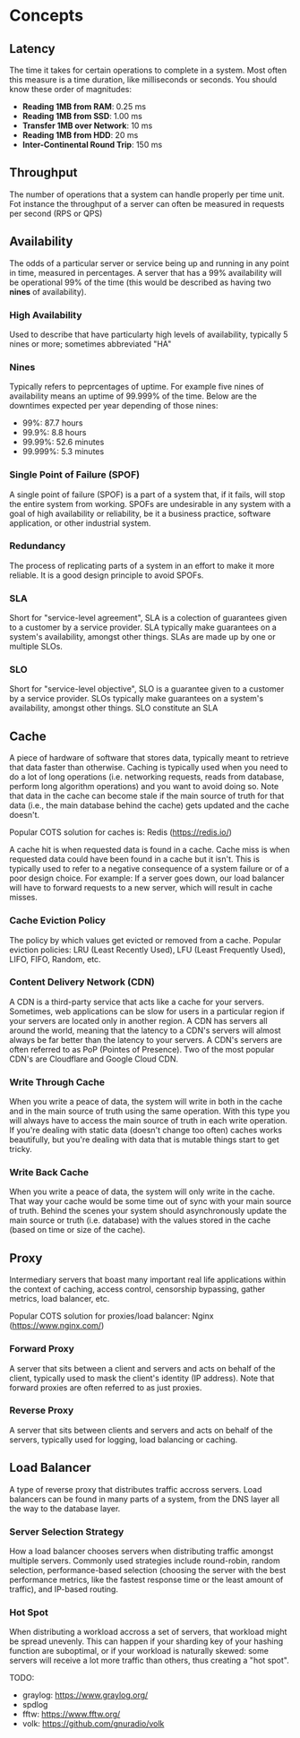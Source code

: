 # Concepts
## Latency
The time it takes for certain operations to complete in a system. Most often this measure is a time duration, like milliseconds or seconds. You should know these order of magnitudes:
- **Reading 1MB from RAM**: 0.25 ms
- **Reading 1MB from SSD**: 1.00 ms
- **Transfer 1MB over Network**: 10 ms
- **Reading 1MB from HDD**: 20 ms
- **Inter-Continental Round Trip**: 150 ms

## Throughput
The number of operations that a system can handle properly per time unit. Fot instance the throughput of a server can often be measured in requests per second (RPS or QPS)

## Availability
The odds of a particular server or service being up and running in any point in time, measured in percentages. A server that has a 99% availability will be operational 99% of the time (this would be described as having two **nines** of availability).

### High Availability
Used to describe that have particularty high levels of availability, typically 5 nines or more; sometimes abbreviated "HA"

### Nines
Typically refers to peprcentages of uptime. For example five nines of availability means an uptime of 99.999% of the time. Below are the downtimes expected per year depending of those nines:
- 99%: 87.7 hours
- 99.9%: 8.8 hours
- 99.99%: 52.6 minutes
- 99.999%: 5.3 minutes

### Single Point of Failure (SPOF)
A single point of failure (SPOF) is a part of a system that, if it fails, will stop the entire system from working. SPOFs are undesirable in any system with a goal of high availability or reliability, be it a business practice, software application, or other industrial system.

### Redundancy
The process of replicating parts of a system in an effort to make it more reliable. It is a good design principle to avoid SPOFs.

### SLA
Short for "service-level agreement", SLA is a colection of guarantees given to a customer by a service provider. SLA typically make guarantees on a system's availability, amongst other things. SLAs are made up by one or multiple SLOs.

### SLO
Short for "service-level objective", SLO is a guarantee given to a customer by a service provider. SLOs typically make guarantees on a system's availability, amongst other things. SLO constitute an SLA

## Cache
A piece of hardware of software that stores data, typically meant to retrieve that data faster than otherwise. Caching is typically used when you need to do a lot of long operations (i.e. networking requests, reads from database, perform long algorithm operations) and you want to avoid doing so. Note that data in the cache can become stale if the main source of truth for that data (i.e., the main database behind the cache) gets updated and the cache doesn't.

Popular COTS solution for caches is: Redis (https://redis.io/)

A cache hit is when requested data is found in a cache. Cache miss is when requested data could have been found in a cache but it isn't. This is typically used to refer to a negative consequence of a system failure or of a poor design choice. For example: If a server goes down, our load balancer will have to forward requests to a new server, which will result in cache misses.

### Cache Eviction Policy
The policy by which values get evicted or removed from a cache. Popular eviction policies: LRU (Least Recently Used), LFU (Least Frequently Used), LIFO, FIFO, Random, etc.

### Content Delivery Network (CDN)
A CDN is a third-party service that acts like a cache for your servers. Sometimes, web applications can be slow for users in a particular region if your servers are located only in another region. A CDN has servers all around the world, meaning that the latency to a CDN's servers will almost always be far better than the latency to your servers. A CDN's servers are often referred to as PoP (Pointes of Presence). Two of the most popular CDN's are Cloudflare and Google Cloud CDN.

### Write Through Cache
When you write a peace of data, the system will write in both in the cache and in the main source of truth using the same operation. With this type you will always have to access the main source of truth in each write operation. If you're dealing with static data (doesn't change too often) caches works beautifully, but you're dealing with data that is mutable things start to get tricky.

### Write Back Cache
When you write a peace of data, the system will only write in the cache. That way your cache would be some time out of sync with your main source of truth. Behind the scenes your system should asynchronously update the main source or truth (i.e. database) with the values stored in the cache (based on time or size of the cache).

## Proxy
Intermediary servers that boast many important real life applications within the context of caching, access control, censorship bypassing, gather metrics, load balancer, etc.

Popular COTS solution for proxies/load balancer: Nginx (https://www.nginx.com/)

### Forward Proxy
A server that sits between a client and servers and acts on behalf of the client, typically used to mask the client's identity (IP address). Note that forward proxies are often referred to as just proxies.

### Reverse Proxy
A server that sits between clients and servers and acts on behalf of the servers, typically used for logging, load balancing or caching.

## Load Balancer
A type of reverse proxy that distributes traffic accross servers. Load balancers can be found in many parts of a system, from the DNS layer all the way to the database layer.

### Server Selection Strategy
How a load balancer chooses servers when distributing traffic amongst multiple servers. Commonly used strategies include round-robin, random selection, performance-based selection (choosing the server with the best performance metrics, like the fastest response time or the least amount of traffic), and IP-based routing.

### Hot Spot
When distributing a workload accross a set of servers, that workload might be spread unevenly. This can happen if your sharding key of your hashing function are suboptimal, or if your workload is naturally skewed: some servers will receive a lot more traffic than others, thus creating a "hot spot".


TODO: 
- graylog: https://www.graylog.org/
- spdlog
- fftw: https://www.fftw.org/
- volk: https://github.com/gnuradio/volk
